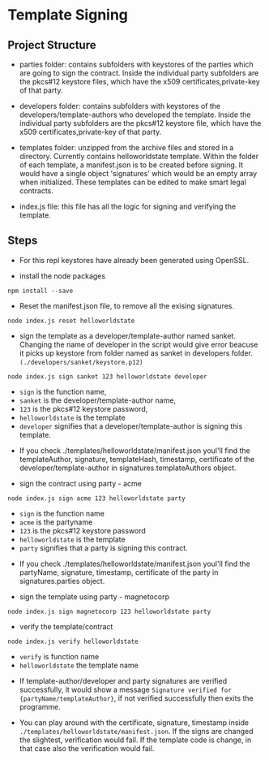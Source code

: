 # Template Signing

## Project Structure 

* parties folder: contains subfolders with keystores of the parties which are going to sign the contract. Inside the individual party subfolders are the pkcs#12 keystore files, which have the x509 certificates,private-key of that party.

* developers folder: contains subfolders with keystores of the developers/template-authors who developed the template. Inside the individual party subfolders are the pkcs#12 keystore file, which have the x509 certificates,private-key of that party.

* templates folder: unzipped from the archive files and stored in a directory. Currently contains helloworldstate template. Within the folder of each template, a manifest.json is to be created before signing. It would have a single object 'signatures' which would be an empty array when initialized. 
These templates can be edited to make smart legal contracts.

* index.js file: this file has all the logic for signing and verifying the template.

## Steps
 * For this repl keystores have already been generated using OpenSSL.

* install the node packages

```
npm install --save
```            

* Reset the manifest.json file, to remove all the exising signatures.

```
node index.js reset helloworldstate
```
* sign the template as a developer/template-author named sanket. Changing the name of developer in the script would give error beacuse it picks up keystore from folder named as sanket in developers folder. 
`(./developers/sanket/keystore.p12)`

```
node index.js sign sanket 123 helloworldstate developer
```

- `sign` is the function name, 
- `sanket` is the developer/template-author name, 
- `123` is the pkcs#12 keystore password, 
- `helloworldstate` is the template 
- `developer` signifies that a developer/template-author is signing this template. 
* If you check ./templates/helloworldstate/manifest.json youl'll find the templateAuthor, signature, templateHash, timestamp, certificate of the developer/template-author in signatures.templateAuthors object.

* sign the contract using party - acme

```
node index.js sign acme 123 helloworldstate party
```

- `sign` is the function name
- `acme` is the partyname
- `123` is the pkcs#12 keystore password
- `helloworldstate` is the template
- `party` signifies that a party is signing this contract. 
* If you check ./templates/helloworldstate/manifest.json youl'll find the partyName, signature, timestamp, certificate of the party in signatures.parties object.

* sign the template using party - magnetocorp

```
node index.js sign magnetocorp 123 helloworldstate party
```

* verify the template/contract

```
node index.js verify helloworldstate
```
- `verify` is function name 
- `helloworldstate` the template name
* If template-author/developer and party signatures are verified successfully, it would show a message `Signature verified for {partyName/templateAuthor}`, if not verified successfully then exits the programme.

* You can play around with the certificate, signature, timestamp inside `./templates/helloworldstate/manifest.json`. If the signs are changed the slightest, verification would fail. If the template code is change, in that case also the verification would fail.

